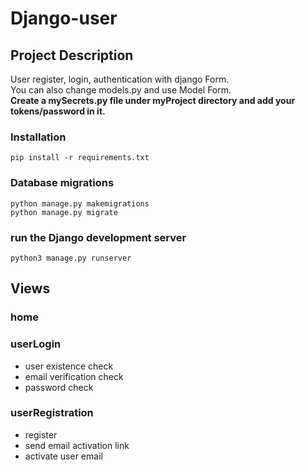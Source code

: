 # Django-user
## Project Description
User register, login, authentication with django Form. \
You can also change models.py and use Model Form. \
**Create a mySecrets.py file under myProject directory and add your tokens/password in it.**

### Installation
```
pip install -r requirements.txt
```

### Database migrations
```
python manage.py makemigrations
python manage.py migrate
```

### run the Django development server
```
python3 manage.py runserver
```

## Views
### home
### userLogin
- user existence check
- email verification check
- password check
### userRegistration
- register
- send email activation link
- activate user email